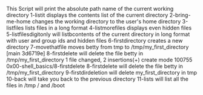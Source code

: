 This Script will print the absolute path name of the current working directory
1-listit displays the contents list of the current directory
2-bring-me-home changes the working directory to the user's home directory
3-listfiles lists files in a long format
4-listmorefiles displays even hidden files
5-listfilesdigitonly will listbcontents of the current directory in long format with user and group ids and hidden files
6-firstdirectory creates a new directory
7-movethatfile moves betty from tmp to /tmp/my_first_directory
[main 3d6719e] 8-firstdelete will delete the file betty in /tmp/my_first_directory
 1 file changed, 2 insertions(+)
 create mode 100755 0x00-shell_basics/8-firstdelete
8-firstdelete will delete the file betty in /tmp/my_first_directory
9-firstdirdeletion will delete my_first_directory in tmp
10-back will take you back to the previous directory
11-lists will list all the files in /tmp / and /boot
